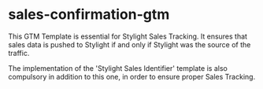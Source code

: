 # sales-confirmation-gtm

This GTM Template is essential for Stylight Sales Tracking. 
It ensures that sales data is pushed to Stylight if and only if Stylight was the source of the traffic. 

The implementation of the 'Stylight Sales Identifier' template is also compulsory in addition to this one, in order to ensure proper Sales Tracking.
